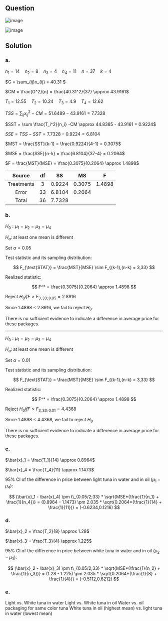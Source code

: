 ## Question

![image](https://github.com/user-attachments/assets/f074e6da-b2fe-4d97-9353-c76cfe64ffe6)

![image](https://github.com/user-attachments/assets/ffa44be7-8da1-4a65-8e40-fae51aec6de0)

## Solution

### a.

$n_1 = 14 \quad n_2=8 \quad n_3=4 \quad n_4=11 \quad n=37 \quad k=4$ 
  
$G = \sum_{ij}x_{ij} = 40.31 $
  
$CM = \frac{G^2}{n} = \frac{40.31^2}{37} \approx 43.9161$  
  
$T_1 = 12.55 \quad T_2 = 10.24 \quad T_3 = 4.9 \quad T_4 = 12.62$  
  
$TSS = \sum_{ij} x_{ij}^2 - CM = 51.6489 - 43.9161 = 7.7328$  
  
$SST = \sum \frac{T_i^2}{n_i} -CM  \approx 44.8385 - 43.9161 = 0.9224$  

$SSE = TSS - SST = 7.7328 - 0.9224 = 6.8104$  
  
$MST = \frac{SST}{k-1} = \frac{0.9224}{4-1} = 0.3075$  

$MSE = \frac{SSE}{n-k} = \frac{6.8104}{37-4} = 0.2064$  

$F = \frac{MST}{MSE} = \frac{0.3075}{0.2064} \approx 1.4898$

| Source     |  df | SS     | MS     | F      |
|:----------:|:---:|:------:|:------:|:------:|
| Treatments |  3  | 0.9224 | 0.3075 | 1.4898 |
| Error      | 33  | 6.8104 | 0.2064 |        |
| Total      | 36  | 7.7328 |        |        |

### b.

$H_0: \mu_1 = \mu_2 = \mu_3 = \mu_4 \quad \quad$

$H_a$: at least one mean is different   
  
Set $\alpha = 0.05$  
  
Test statistic and its sampling distribution:  

$$
F_{\text{STAT}} = \frac{MST}{MSE} \sim F_{(k-1),(n-k) = 3,33}
$$

Realized statistic:

$$
F^* = \frac{0.3075}{0.2064} \approx 1.4898
$$

Reject $H_0 if F > F_{3,33;0.05} = 2.8916$

Since 1.4898 < 2.8916, we fail to reject $H_0$.

There is no sufficient evidence to indicate a difference in average price for these packages.

-------------

$H_0: \mu_1 = \mu_2 = \mu_3 = \mu_4 \quad \quad$

$H_a$: at least one mean is different
  
Set $\alpha = 0.01$  
  
Test statistic and its sampling distribution:  
  
$$
F_{\text{STAT}} = \frac{MST}{MSE} \sim F_{(k-1),(n-k) = 3,33}
$$

Realized statistic:

$$
F^* = \frac{0.3075}{0.2064} \approx 1.4898
$$

Reject $H_0 if F > F_{3,33;0.01} = 4.4368$

Since 1.4898 < 4.4368, we fail to reject $H_0$.

There is no sufficient evidence to indicate a difference in average price for these packages.

### c.

$\bar{x}_1 = \frac{T_1}{14} \approx 0.8964$  
  
$\bar{x}_4 = \frac{T_4}{11} \approx 1.1473$  
  
95% CI of the difference in price between light tuna in water and in oil ($\mu_1 - \mu_4$):

$$
(\bar{x}_1 - \bar{x}_4) \pm t\_{0.05/2;33} * \sqrt{MSE*(\frac{1}{n_1} + \frac{1}{n_4})} = (0.8964 - 1.1473) \pm 2.035 * \sqrt{0.2064*(\frac{1}{14} + \frac{1}{11})} = (-0.6234,0.1216)
$$

### d.

$\bar{x}_2 = \frac{T_2}{8} \approx 1.28$  
  
$\bar{x}_3 = \frac{T_3}{4} \approx 1.225$  
  
95% CI of the difference in price between white tuna in water and in oil ($\mu_2 - \mu_3$):

$$
(\bar{x}_2 - \bar{x}_3) \pm t\_{0.05/2;33} * \sqrt{MSE*(\frac{1}{n_2} + \frac{1}{n_3})} = (1.28 - 1.225) \pm 2.035 * \sqrt{0.2064*(\frac{1}{8} + \frac{1}{4})} = (-0.5112,0.6212)
$$

### e.

Light vs. White tuna in water
Light vs. White tuna in oil
Water vs. oil packaging for same color tuna
White tuna in oil (highest mean) vs. light tuna in water (lowest mean)
